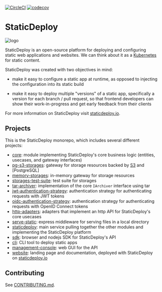 [![CircleCI](https://img.shields.io/circleci/project/github/staticdeploy/staticdeploy.svg)](https://circleci.com/gh/staticdeploy/staticdeploy)
[![codecov](https://codecov.io/gh/staticdeploy/staticdeploy/branch/master/graph/badge.svg)](https://codecov.io/gh/staticdeploy/staticdeploy)

# StaticDeploy

![logo](./RepoCard.png)

StaticDeploy is an open-source platform for deploying and configuring static web
applications and websites. We can think about it as a
[Kubernetes](https://kubernetes.io/) for static content.

StaticDeploy was created with two objectives in mind:

- make it easy to configure a static app at runtime, as opposed to injecting the
  configuration into its static build

- make it easy to deploy multiple "versions" of a static app, specifically a
  version for each branch / pull request, so that frontend developers can show
  their work-in-progress and get early feedback from their clients

For more information on StaticDeploy visit
[staticdeploy.io](https://staticdeploy.io).

## Projects

This is the StaticDeploy monorepo, which includes several different projects:

- [core](./core): module implementing StaticDeploy's core business logic
  (entities, usecases, and gateway interfaces)
- [pg-s3-storages](./pg-s3-storages): gateway for storage resources backed by
  [S3](https://aws.amazon.com/s3/) and [PostgreSQL]
- [memory-storages](./memory-storages): in-memory gateway for storage resources
- [storages-test-suite](./storages-test-suite): test suite for storages
- [tar-archiver](./tar-archiver): implementation of the core `IArchiver`
  interface using tar
- [jwt-authentication-strategy](./jwt-authentication-strategy): authentication
  strategy for authenticating requests with JWT tokens
- [oidc-authentication-strategy](./oidc-authentication-strategy): authentication
  strategy for authenticating requests with OpenID Connect tokens
- [http-adapters](./http-adapters): adapters that implement an http API for
  StaticDeploy's core usecases
- [serve-static](./server-static): express middleware for serving files in a
  local directory
- [staticdeploy](./staticdeploy): main service pulling together the other
  modules and implementing the StaticDeploy platform
- [sdk](./sdk): browser and nodejs SDK for StaticDeploy's API
- [cli](./cli): CLI tool to deploy static apps
- [management-console](./management-console): web GUI for the API
- [website](./website): landing page and documentation, deployed with
  StaticDeploy on [staticdeploy.io](https://staticdeploy.io)

## Contributing

See [CONTRIBUTING.md](./CONTRIBUTING.md).
